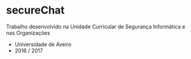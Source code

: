 # secureChat

Trabalho desenvolvido na Unidade Curricular de Segurança Informática e nas Organizações
  - Universidade de Aveiro
  - 2016 / 2017
  
